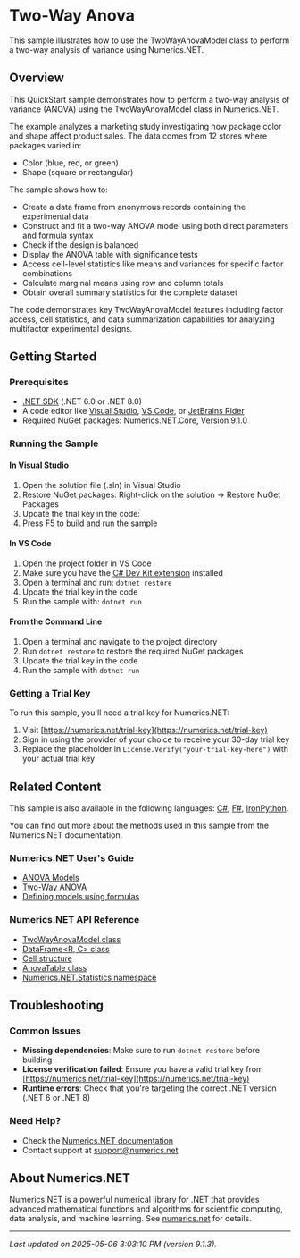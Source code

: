 # Two-Way Anova

This sample illustrates how to use the TwoWayAnovaModel class to perform a two-way analysis of variance using Numerics.NET.

## Overview

This QuickStart sample demonstrates how to perform a two-way analysis of variance (ANOVA) using the TwoWayAnovaModel 
class in Numerics.NET.

The example analyzes a marketing study investigating how package color and shape affect product sales. 
The data comes from 12 stores where packages varied in:
- Color (blue, red, or green)
- Shape (square or rectangular)

The sample shows how to:
- Create a data frame from anonymous records containing the experimental data
- Construct and fit a two-way ANOVA model using both direct parameters and formula syntax
- Check if the design is balanced
- Display the ANOVA table with significance tests
- Access cell-level statistics like means and variances for specific factor combinations
- Calculate marginal means using row and column totals
- Obtain overall summary statistics for the complete dataset

The code demonstrates key TwoWayAnovaModel features including factor access, cell statistics, and 
data summarization capabilities for analyzing multifactor experimental designs.


## Getting Started

### Prerequisites

- [.NET SDK](https://dotnet.microsoft.com/download) (.NET 6.0 or .NET 8.0)
- A code editor like [Visual Studio](https://visualstudio.microsoft.com/), [VS Code](https://code.visualstudio.com/), or [JetBrains Rider](https://www.jetbrains.com/rider/)
- Required NuGet packages: Numerics.NET.Core, Version 9.1.0

### Running the Sample

#### In Visual Studio
1. Open the solution file (.sln) in Visual Studio
2. Restore NuGet packages: Right-click on the solution → Restore NuGet Packages
3. Update the trial key in the code:
4. Press F5 to build and run the sample

#### In VS Code

1. Open the project folder in VS Code
2. Make sure you have the [C# Dev Kit extension](https://marketplace.visualstudio.com/items?itemName=ms-dotnettools.csdevkit) installed
3. Open a terminal and run: `dotnet restore`
4. Update the trial key in the code 
5. Run the sample with: `dotnet run`

#### From the Command Line

1. Open a terminal and navigate to the project directory
2. Run `dotnet restore` to restore the required NuGet packages
3. Update the trial key in the code
4. Run the sample with `dotnet run`

### Getting a Trial Key

To run this sample, you'll need a trial key for Numerics.NET:

1. Visit [https://numerics.net/trial-key](https://numerics.net/trial-key)
2. Sign in using the provider of your choice to receive your 30-day trial key
3. Replace the placeholder in `License.Verify("your-trial-key-here")` with your actual trial key

## Related Content

This sample is also available in the following languages: 
[C#](https://github.com/NumericsDotNet/quickstart-csharp/tree/net462/statistics/analysis-of-variance/anova-two-way), [F#](https://github.com/NumericsDotNet/quickstart-fsharp/tree/net462/statistics/analysis-of-variance/anova-two-way), [IronPython](https://github.com/NumericsDotNet/quickstart-ironpython/tree/net462/statistics/analysis-of-variance/anova-two-way).

You can find out more about the methods used in this sample from the Numerics.NET documentation.

### Numerics.NET User's Guide

- [ANOVA Models](https://numerics.net/documentation/latest/statistics/analysis-of-variance/anova-models)
- [Two-Way ANOVA](https://numerics.net/documentation/latest/statistics/analysis-of-variance/two-way-anova)
- [Defining models using formulas](https://numerics.net/documentation/latest/statistics/statistical-models/defining-models-using-formulas)

### Numerics.NET API Reference

- [TwoWayAnovaModel class](https://numerics.net/documentation/latest/reference/numerics.net.statistics.twowayanovamodel)
- [DataFrame&lt;R, C&gt; class](https://numerics.net/documentation/latest/reference/numerics.net.dataanalysis.dataframe-2)
- [Cell structure](https://numerics.net/documentation/latest/reference/numerics.net.statistics.cell)
- [AnovaTable class](https://numerics.net/documentation/latest/reference/numerics.net.statistics.anovatable)
- [Numerics.NET.Statistics namespace](https://numerics.net/documentation/latest/reference/numerics.net.statistics)


## Troubleshooting

### Common Issues

- **Missing dependencies**: Make sure to run `dotnet restore` before building
- **License verification failed**: Ensure you have a valid trial key from [https://numerics.net/trial-key](https://numerics.net/trial-key)
- **Runtime errors**: Check that you're targeting the correct .NET version (.NET 6 or .NET 8)

### Need Help?

- Check the [Numerics.NET documentation](https://numerics.net/documentation/)
- Contact support at [support@numerics.net](mailto:support@numerics.net?subject=AnovaTwoWay%20QuickStart%20Sample%20%28Visual+Basic%29)

## About Numerics.NET

Numerics.NET is a powerful numerical library for .NET that provides advanced mathematical 
functions and algorithms for scientific computing, data analysis, and machine learning.
See [numerics.net](https://numerics.net) for details.

---

_Last updated on 2025-05-06 3:03:10 PM (version 9.1.3)._

